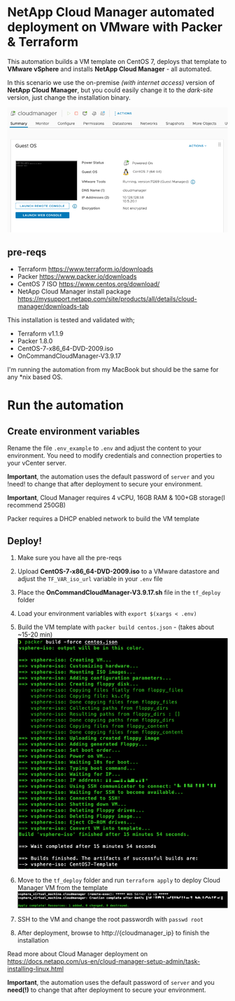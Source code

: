 # NetApp Cloud Manager automated deployment on VMware with Packer & Terraform
This automation builds a VM template on CentOS 7, deploys that template to **VMware vSphere** and installs **NetApp Cloud Manager** - all automated.

In this scenario we use the on-premise *(with internet access)* version of **NetApp Cloud Manager**, but you could easily change it to the *dark-site* version, just change the installation binary.

![Cloud Manager VM Screenshot](img/cloudmanager_vmware.png)

## pre-reqs

* Terraform https://www.terraform.io/downloads
* Packer https://www.packer.io/downloads
* CentOS 7 ISO https://www.centos.org/download/
* NetApp Cloud Manager install package https://mysupport.netapp.com/site/products/all/details/cloud-manager/downloads-tab

This installation is tested and validated with;

* Terraform v1.1.9
* Packer 1.8.0
* CentOS-7-x86_64-DVD-2009.iso
* OnCommandCloudManager-V3.9.17

I'm running the automation from my MacBook but should be the same for any *nix based OS.

# Run the automation

## Create environment variables

Rename the file `.env_example` to `.env` and adjust the content to your environment. You need to modify credentials and connection properties to your vCenter server.

**Important**, the automation uses the default password of `server` and you !need! to change that after deployment to secure your environment.

**Important**, Cloud Manager requires 4 vCPU, 16GB RAM & 100+GB storage(I recommend 250GB)

Packer requires a DHCP enabled network to build the VM template

## Deploy!

1. Make sure you have all the pre-reqs
2. Upload **CentOS-7-x86_64-DVD-2009.iso** to a VMware datastore and adjust the `TF_VAR_iso_url` variable in your `.env` file
3. Place the **OnCommandCloudManager-V3.9.17.sh** file in the `tf_deploy` folder
4. Load your environment variables with `export $(xargs < .env)`
5. Build the VM template with `packer build centos.json` - (takes about ~15-20 min)
![Cloud Manager Packer screenshot](img/cloudmanager_packer.png)

6. Move to the `tf_deploy` folder and run `terraform apply` to deploy Cloud Manager VM from the template
![Cloud Manager Terraform screenshot](img/cloudmanager_terraform.png)

7. SSH to the VM and change the root passwordh with `passwd root`
8. After deployment, browse to http://{cloudmanager_ip} to finish the installation

Read more about Cloud Manager deployment on https://docs.netapp.com/us-en/cloud-manager-setup-admin/task-installing-linux.html

**Important**, the automation uses the default password of `server` and you **need(!)** to change that after deployment to secure your environment.